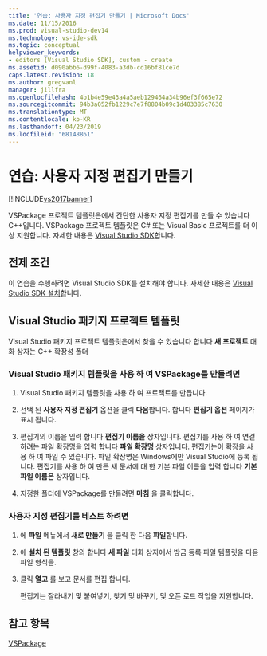 ```yaml
---
title: '연습: 사용자 지정 편집기 만들기 | Microsoft Docs'
ms.date: 11/15/2016
ms.prod: visual-studio-dev14
ms.technology: vs-ide-sdk
ms.topic: conceptual
helpviewer_keywords:
- editors [Visual Studio SDK], custom - create
ms.assetid: d090abb6-d99f-4083-a3db-cd16bf81ce7d
caps.latest.revision: 18
ms.author: gregvanl
manager: jillfra
ms.openlocfilehash: 4b1b4e59e43a4a5aeb129464a34b96ef3f665e72
ms.sourcegitcommit: 94b3a052fb1229c7e7f8804b09c1d403385c7630
ms.translationtype: MT
ms.contentlocale: ko-KR
ms.lasthandoff: 04/23/2019
ms.locfileid: "68148861"
---
```

# <a name="walkthrough-creating-a-custom-editor"></a>연습: 사용자 지정 편집기 만들기
[!INCLUDE[vs2017banner](../includes/vs2017banner.md)]

VSPackage 프로젝트 템플릿은에서 간단한 사용자 지정 편집기를 만들 수 있습니다 C++입니다.  VSPackage 프로젝트 템플릿은 C# 또는 Visual Basic 프로젝트를 더 이상 지원합니다. 자세한 내용은 [Visual Studio SDK](../extensibility/visual-studio-sdk.md)합니다.  
  
## <a name="prerequisites"></a>전제 조건  
 이 연습을 수행하려면 Visual Studio SDK를 설치해야 합니다. 자세한 내용은 [Visual Studio SDK 설치](../extensibility/installing-the-visual-studio-sdk.md)합니다.  
  
## <a name="the-visual-studio-package-project-template"></a>Visual Studio 패키지 프로젝트 템플릿  
 Visual Studio 패키지 프로젝트 템플릿은에서 찾을 수 있습니다 합니다 **새 프로젝트** 대화 상자는 C++ 확장성 폴더  
  
### <a name="to-create-a-vspackage-using-the-visual-studio-package-template"></a>Visual Studio 패키지 템플릿을 사용 하 여 VSPackage를 만들려면  
  
1. Visual Studio 패키지 템플릿을 사용 하 여 프로젝트를 만듭니다.  
  
2. 선택 된 **사용자 지정 편집기** 옵션을 클릭 **다음**합니다. 합니다 **편집기 옵션** 페이지가 표시 됩니다.  
  
3. 편집기의 이름을 입력 합니다 **편집기 이름을** 상자입니다. 편집기를 사용 하 여 연결 하려는 파일 확장명을 입력 합니다 **파일 확장명** 상자입니다. 편집기는이 확장을 사용 하 여 파일 수 있습니다. 파일 확장명은 Windows에만 Visual Studio에 등록 됩니다. 편집기를 사용 하 여 만든 새 문서에 대 한 기본 파일 이름을 입력 합니다 **기본 파일 이름은** 상자입니다.  
  
4. 지정한 폴더에 VSPackage를 만들려면 **마침** 을 클릭합니다.  
  
### <a name="to-test-your-custom-editor"></a>사용자 지정 편집기를 테스트 하려면  
  
1. 에 **파일** 메뉴에서 **새로 만들기** 을 클릭 한 다음 **파일**합니다.  
  
2. 에 **설치 된 템플릿** 창의 합니다 **새 파일** 대화 상자에서 방금 등록 파일 템플릿을 다음 파일 형식을.  
  
3. 클릭 **열고** 를 보고 문서를 편집 합니다.  
  
     편집기는 잘라내기 및 붙여넣기, 찾기 및 바꾸기, 및 오픈 로드 작업을 지원합니다.  
  
## <a name="see-also"></a>참고 항목  
 [VSPackage](../extensibility/internals/vspackages.md)
